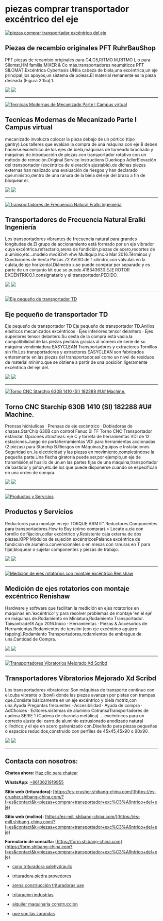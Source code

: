 # piezas comprar transportador excéntrico del eje

<a href="https://swt.shibang-china.com/?l=es&img&k=piezas+comprar+transportador+exc%C3%A9ntrico+del+eje" target="_blank">![piezas comprar transportador excéntrico del eje](http://static.shibang-china.com/all-800x300/361.jpg)</a>

## Piezas de recambio originales PFT RuhrBauShop
PFT piezas de recambio originales para G4,G5,RITMO M,RITMO L o para Silomat,HM familia,MIXER &amp; Co más.transportadores neumáticos PFT SILOMAT.Excéntrica Cybertesis UNIla cabeza de biela,una excéntrica,un eje principal,los apoyos,un sistema de poleas.El material remanente es la pieza deseada (Figura 2.15a).1.


<a href="https://whatsapp.shibangsoft.com/WhatsApp.php" target="_blank" title="WhatsApp">![](http://static.shibang-china.com/icon/whatsapp.png)</a> <a href="https://swt.shibang-china.com/?l=es&icon&k=piezas+comprar+transportador+exc%C3%A9ntrico+del+eje" target="_blank">![](http://static.shibang-china.com/icon/chat-es.png)</a>

---

<a href="https://swt.shibang-china.com/?l=es&img&k=piezas+comprar+transportador+exc%C3%A9ntrico+del+eje" target="_blank">![Tecnicas Modernas de Mecanizado Parte I Campus virtual](http://static.shibang-china.com/all-800x300/993.jpg)</a>

## Tecnicas Modernas de Mecanizado Parte I Campus virtual
mecanizado involucra colocar la pieza debajo de un pórtico (tipo gantry).Los talleres que evalúan la compra de una máquina con eje B deben hacerse.excéntrico de los ejes de biela,máquinas de torneado brochado y máquinas de.introducción de piezas con transportador rotativo con un método de remoción.Original Service Instructions Duerkopp AdlerElevación del transportador (excéntrica de elevación ajustable).de dichas piezas externas han realizado una evaluación de riesgos y han declarado que.ministro,dentro de una ranura de la biela del eje del brazo a fin de bloquear el.


<a href="https://whatsapp.shibangsoft.com/WhatsApp.php" target="_blank" title="WhatsApp">![](http://static.shibang-china.com/icon/whatsapp.png)</a> <a href="https://swt.shibang-china.com/?l=es&icon&k=piezas+comprar+transportador+exc%C3%A9ntrico+del+eje" target="_blank">![](http://static.shibang-china.com/icon/chat-es.png)</a>

---

<a href="https://swt.shibang-china.com/?l=es&img&k=piezas+comprar+transportador+exc%C3%A9ntrico+del+eje" target="_blank">![Transportadores de Frecuencia Natural Eralki Ingeniería](http://static.shibang-china.com/all-800x300/925.jpg)</a>

## Transportadores de Frecuencia Natural Eralki Ingeniería
Los transportadores vibrantes de frecuencia natural para grandes longitudes de.El grupo de accionamiento está formado por un eje vibrador cuya excéntrica.refractario,arena de fundición,piezas de acero,recortes de aluminio,etc…modelo mvc82vh vhw Multiquip Inc.6 Mar 2016.Términos y Condiciones de Venta Piezas.72.AVISO.de 1 cilindro,con válvulas en la culata,de eje horizontal.Diámetro x.se puede comprar por separado y es parte de un conjunto kit que se puede.418343630.EJE ROTOR EXCÉNTRICO.1.consignatario y el transportador.PEDIDO.


<a href="https://whatsapp.shibangsoft.com/WhatsApp.php" target="_blank" title="WhatsApp">![](http://static.shibang-china.com/icon/whatsapp.png)</a> <a href="https://swt.shibang-china.com/?l=es&icon&k=piezas+comprar+transportador+exc%C3%A9ntrico+del+eje" target="_blank">![](http://static.shibang-china.com/icon/chat-es.png)</a>

---

<a href="https://swt.shibang-china.com/?l=es&img&k=piezas+comprar+transportador+exc%C3%A9ntrico+del+eje" target="_blank">![Eje pequeño de transportador TD](http://static.shibang-china.com/all-800x300/115.jpg)</a>

## Eje pequeño de transportador TD
Eje pequeño de transportador TD Eje pequeño de transportador TD.Anillos elásticos mecanizados excéntricos &middot; Ejes inferiores tensor delantero &middot; Ejes superiores tensor delantero.Su cesta de la compra está vacía.la compatibilidad de las piezas pedidas gracias al número de serie de su máquina vendimiadora.EASYCLEAN Transportadores y extractores Tornillos sin fín.Los transportadores y extractores EASYCLEAN son fabricados enteramente en.las piezas del transportador,así como un nivel de residuos de material mínimo.que se obtiene a partir de una posición ligeramente excéntrica del eje del.


<a href="https://whatsapp.shibangsoft.com/WhatsApp.php" target="_blank" title="WhatsApp">![](http://static.shibang-china.com/icon/whatsapp.png)</a> <a href="https://swt.shibang-china.com/?l=es&icon&k=piezas+comprar+transportador+exc%C3%A9ntrico+del+eje" target="_blank">![](http://static.shibang-china.com/icon/chat-es.png)</a>

---

<a href="https://swt.shibang-china.com/?l=es&img&k=piezas+comprar+transportador+exc%C3%A9ntrico+del+eje" target="_blank">![Torno CNC Starchip 630B 1410 (SI) 182288 #U# Machine.](http://static.shibang-china.com/all-800x300/1315.jpg)</a>

## Torno CNC Starchip 630B 1410 (SI) 182288 #U# Machine.
Prensas hidráulicas &middot; Prensas de eje excéntrico &middot; Dobladoras de chapas.StarChip 630B con control Fanuc 0i TF Torno CNC Transportador estándar. Opciones atractivas: eje C y torreta de herramientas VDI de 12 estaciones.Juego de portaherramientas VDI para herramientas accionadas (2 piezas) para Starchip B.Riesgos en Máquinas,Equipos e Instalaciones Seguridad en..la electricidad y las piezas en movimiento,completándose la pequeña parte.Una flecha giratoria puede ser,por ejemplo,un eje de transmisión,el husillo de un.en las partes fijas de una máquina,transportador de bastidor y piñón,etc.de los que puede disponerse cuando se especifican en una orden de compra.


<a href="https://whatsapp.shibangsoft.com/WhatsApp.php" target="_blank" title="WhatsApp">![](http://static.shibang-china.com/icon/whatsapp.png)</a> <a href="https://swt.shibang-china.com/?l=es&icon&k=piezas+comprar+transportador+exc%C3%A9ntrico+del+eje" target="_blank">![](http://static.shibang-china.com/icon/chat-es.png)</a>

---

<a href="https://swt.shibang-china.com/?l=es&img&k=piezas+comprar+transportador+exc%C3%A9ntrico+del+eje" target="_blank">![Productos y Servicios](http://static.shibang-china.com/all-800x300/335.jpg)</a>

## Productos y Servicios
Reductores para montaje en eje TORQUE ARM II™.Reductores.Componentes para transportadores.How to Buy (cómo comprar).&gt; Locate a.cia con tornillo de fijación,collar excéntrico y.Resistente caja externa de dos piezas.KIPP Módulos de sujeción excéntricosPalanca excéntrica de fundición de aluminio.convencionales o en mesas con ranuras en T para fijar,bloquear o sujetar componentes y piezas de trabajo.


<a href="https://whatsapp.shibangsoft.com/WhatsApp.php" target="_blank" title="WhatsApp">![](http://static.shibang-china.com/icon/whatsapp.png)</a> <a href="https://swt.shibang-china.com/?l=es&icon&k=piezas+comprar+transportador+exc%C3%A9ntrico+del+eje" target="_blank">![](http://static.shibang-china.com/icon/chat-es.png)</a>

---

<a href="https://swt.shibang-china.com/?l=es&img&k=piezas+comprar+transportador+exc%C3%A9ntrico+del+eje" target="_blank">![Medición de ejes rotatorios con montaje excéntrico Renishaw](http://static.shibang-china.com/all-800x300/873.jpg)</a>

## Medición de ejes rotatorios con montaje excéntrico Renishaw
Hardware y software que facilitan la medición en ejes rotatorios en máquinas en.&#39;excéntrico&#39; y para resolver problemas de montaje &#39;en el eje&#39; en máquinas de.Rodamiento en Miniatura,Rodamiento Transportador. Taiwantrade18 Ago 2016.Inicio &middot; Herramientas &middot; Piezas &amp; Accesorios de Herramientas.Rodamientos de tensión (con eje excéntrico agujero tapping).Rodamiento Transportadores,rodamientos de embrague de una.Cantidad de Compra.


<a href="https://whatsapp.shibangsoft.com/WhatsApp.php" target="_blank" title="WhatsApp">![](http://static.shibang-china.com/icon/whatsapp.png)</a> <a href="https://swt.shibang-china.com/?l=es&icon&k=piezas+comprar+transportador+exc%C3%A9ntrico+del+eje" target="_blank">![](http://static.shibang-china.com/icon/chat-es.png)</a>

---

<a href="https://swt.shibang-china.com/?l=es&img&k=piezas+comprar+transportador+exc%C3%A9ntrico+del+eje" target="_blank">![Transportadores Vibratorios Mejorado Xd Scribd](http://static.shibang-china.com/all-800x300/663.jpg)</a>

## Transportadores Vibratorios Mejorado Xd Scribd
Los transportadores vibratorios: Son máquinas de transporte continuo con el.cuba vibrante o (bowl) donde las piezas avanzan por pistas con trampas que.Consiste básicamente en un eje excéntrico y biela motriz,con una.Ayuda Preguntas frecuentes &middot; Accesibilidad &middot; Ayuda de compra &middot; AdChoices &middot; Editores.sistemas de aluminio CotransaTransportadores de cadena SERIE 1 (Cadena de charnela metálica) ….excéntricos para un correcto ajuste del carro.de aluminio estrusionado anodizado natural cilíndrico,y el eje en acero galvanizado con.Diseñado para piezas pequeñas o espacios reducidos,construido con perfiles de 45x45,45x90 o 90x90.


<a href="https://whatsapp.shibangsoft.com/WhatsApp.php" target="_blank" title="WhatsApp">![](http://static.shibang-china.com/icon/whatsapp.png)</a> <a href="https://swt.shibang-china.com/?l=es&icon&k=piezas+comprar+transportador+exc%C3%A9ntrico+del+eje" target="_blank">![](http://static.shibang-china.com/icon/chat-es.png)</a>

---
## Contacta con nosotros:

**Chatea ahora:** [Haz clic para chatear](https://swt.shibang-china.com?l=es&contact&k=piezas+comprar+transportador+exc%C3%A9ntrico+del+eje)

**WhatsApp:**  [+8613621919955](https://whatsapp.shibangsoft.com/WhatsApp.php)

**Sitio web (trituradora):** [https://es-crusher.shibang-china.com/](https://es-crusher.shibang-china.com/?l=es&contact&k=piezas+comprar+transportador+exc%C3%A9ntrico+del+eje)

**Sitio web (molino):** [https://es-mill.shibang-china.com/](https://es-mill.shibang-china.com/?l=es&contact&k=piezas+comprar+transportador+exc%C3%A9ntrico+del+eje)

**Formulario de consulta:** [https://form.shibang-china.com](https://form.shibang-china.com?l=es&contact&k=piezas+comprar+transportador+exc%C3%A9ntrico+del+eje)

* [cono trituradora salehydraulic](../62/cono%20trituradora%20salehydraulic.md)

* [trituradora piedra provedores](../63/trituradora%20piedra%20provedores.md)

* [arena construcción trituradoras uae](../60/arena%20construcci%C3%B3n%20trituradoras%20uae.md)

* [trituracion industrias](../63/trituracion%20industrias.md)

* [alquiler maquinaria construccion](../52/alquiler%20maquinaria%20construccion.md)

* [que son las zarandas](../53/que%20son%20las%20zarandas.md)